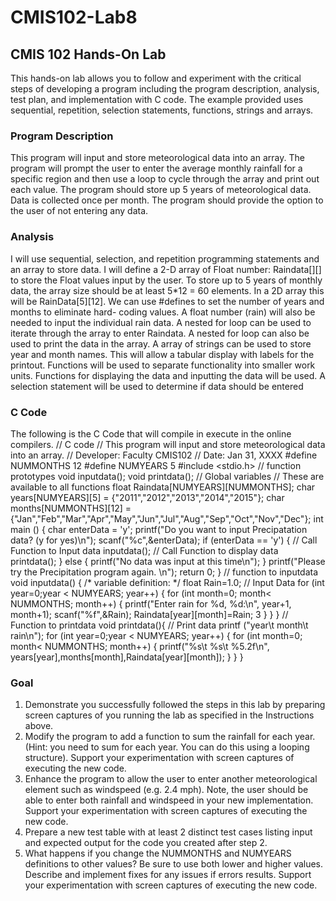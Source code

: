 # CMIS102-Lab8
## CMIS 102 Hands-On Lab
This hands-on lab allows you to follow and experiment with the critical steps of developing a program including the program description, analysis, test plan, and implementation with C code. The example provided uses sequential, repetition, selection statements, functions, strings and arrays.
### Program Description
This program will input and store meteorological data into an array. The program will prompt the user to enter the average monthly rainfall for a specific region and then use a loop to cycle through the array and print out each value. The program should store up 5 years of meteorological data. Data is collected once per month. The program should provide the option to the user of not entering any data.
### Analysis
I will use sequential, selection, and repetition programming statements and an array to store data.
I will define a 2-D array of Float number: Raindata[][] to store the Float values input by the user. To store up to 5 years of monthly data, the array size should be at least 5*12 = 60 elements. In a 2D array this will be RainData[5][12]. We can use #defines to set the number of years and months to eliminate hard- coding values.
A float number (rain) will also be needed to input the individual rain data.
A nested for loop can be used to iterate through the array to enter Raindata. A nested for loop can also be used to print the data in the array.
A array of strings can be used to store year and month names. This will allow a tabular display with labels for the printout.
Functions will be used to separate functionality into smaller work units. Functions for displaying the data and inputting the data will be used.
A selection statement will be used to determine if data should be entered
### C Code
The following is the C Code that will compile in execute in the online compilers.
// C code
// This program will input and store meteorological data into an array. // Developer: Faculty CMIS102
// Date: Jan 31, XXXX
#define NUMMONTHS 12
#define NUMYEARS 5
#include <stdio.h>
// function prototypes
void inputdata();
void printdata();
// Global variables
// These are available to all functions
float Raindata[NUMYEARS][NUMMONTHS];
char years[NUMYEARS][5] = {"2011","2012","2013","2014","2015"};
char months[NUMMONTHS][12] ={"Jan","Feb","Mar","Apr","May","Jun","Jul","Aug","Sep","Oct","Nov","Dec"}; int main ()
{
char enterData = 'y';
printf("Do you want to input Precipatation data? (y for yes)\n"); scanf("%c",&enterData);
if (enterData == 'y') {
    // Call Function to Input data
    inputdata();
     // Call Function to display data
     printdata();
   }
else {
printf("No data was input at this time\n");
}
printf("Please try the Precipitation program again. \n"); return 0;
}
// function to inputdata
void inputdata() {
  /* variable definition: */
  float Rain=1.0;
   // Input Data
   for (int year=0;year < NUMYEARS; year++) {
for (int month=0; month< NUMMONTHS; month++) { printf("Enter rain for %d, %d:\n", year+1, month+1); scanf("%f",&Rain);
Raindata[year][month]=Rain;
3
} }
}
// Function to printdata
void printdata(){
// Print data
   printf ("year\t month\t rain\n");
   for (int year=0;year < NUMYEARS; year++) {
for (int month=0; month< NUMMONTHS; month++) { printf("%s\t %s\t %5.2f\n",
years[year],months[month],Raindata[year][month]); }
} }
### Goal
1. Demonstrate you successfully followed the steps in this lab by preparing screen captures of you running the lab as specified in the Instructions above.
2. Modify the program to add a function to sum the rainfall for each year. (Hint: you need to sum for each year. You can do this using a looping structure). Support your experimentation with screen captures of executing the new code.
3. Enhance the program to allow the user to enter another meteorological element such as windspeed (e.g. 2.4 mph). Note, the user should be able to enter both rainfall and windspeed in your new implementation. Support your experimentation with screen captures of executing the new code.
4. Prepare a new test table with at least 2 distinct test cases listing input and expected output for the code you created after step 2.
5. What happens if you change the NUMMONTHS and NUMYEARS definitions to other values? Be sure to use both lower and higher values. Describe and implement fixes for any issues if errors results. Support your experimentation with screen captures of executing the new code.
